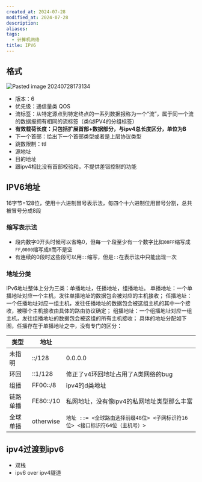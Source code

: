 ```yaml
---
created_at: 2024-07-28
modified_at: 2024-07-28
description: 
aliases: 
tags:
  - 计算机网络
title: IPV6
---
```

## 格式
![Pasted image 20240728173134](https://r2.pipago360.site/pupahub/2024/09/4db8736ac7a372584f31b75e332319af.png)
- 版本：6
- 优先级：通信量类 QOS
- 流标签：从特定源点到特定终点的一系列数据报称为一个“流”，属于同一个流的数据报拥有相同的流标签（类似IPV4的分组标签）
- **有效载荷长度：只包括扩展首部+数据部分，与ipv4总长度区分，单位为B**
- 下一个首部：给出下一个首部类型或者是上层协议类型
- 跳数限制：ttl 
- 源地址
- 目的地址
- 跟ipv4相比没有首部校验和，不提供差错控制的功能
## IPV6地址
16字节=128位，使用十六进制冒号表示法，每四个十六进制位用冒号分割，总共被冒号分成8段
### 缩写表示法
 - 段内数字0开头时候可以省略0，但每一个段至少有一个数字比如`00FF`缩写成`FF`,`0000`缩写成`0`而不是空
 - 有连续的0段时这些段可以用`::`缩写，但是`::`在表示法中只能出现一次
### 地址分类
IPv6地址整体上分为三类：单播地址，任播地址，组播地址。
单播地址：一个单播地址对应一个主机，发往单播地址的数据包会被对应的主机接收；
任播地址：一个任播地址对应一组主机，发往任播地址的数据包会被这组主机的其中一个接收，被哪个主机接收由具体的路由协议确定；
组播地址：一个组播地址对应一组主机，发往组播地址的数据包会被这组的所有主机接收；
具体的地址分配如下图，任播存在于单播地址之中，没有专门的区分：

| 类型   | 地址        |                                                   |
| ---- | --------- | ------------------------------------------------- |
| 未指明  | ::/128    | 0.0.0.0                                           |
| 环回   | ::1/128   | 修正了v4环回地址占用了A类网络的bug                              |
| 组播   | FF00::/8  | ipv4的d类地址                                         |
| 链路单播 | FE80::/10 | 私网地址，没有像ipv4的私网地址类型那么丰富                           |
| 全球单播 | otherwise | `地址 ::= <全球路由选择前缀48位> <子网标识符16位> <接口标识符64位（主机号）>` |
## ipv4过渡到ipv6
- 双栈
- ipv6 over ipv4隧道